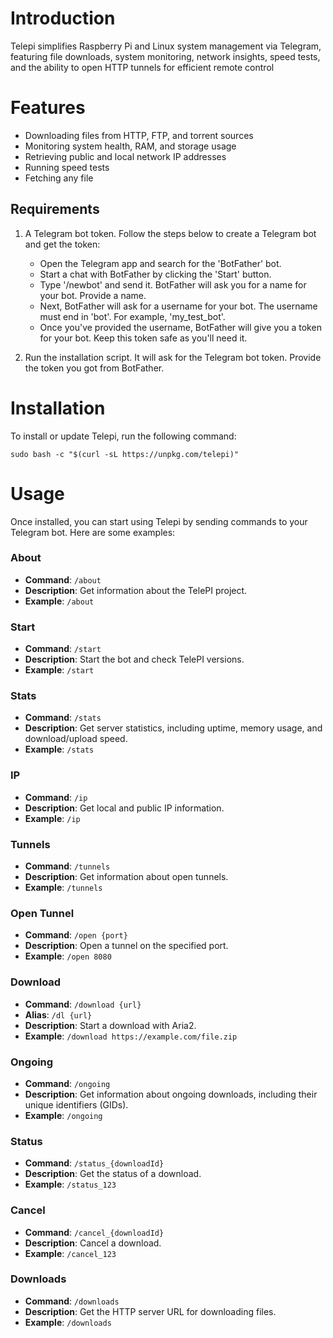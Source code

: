 # Introduction

Telepi simplifies Raspberry Pi and Linux system management via Telegram, featuring file downloads, system monitoring, network insights, speed tests, and the ability to open HTTP tunnels for efficient remote control

# Features
- Downloading files from HTTP, FTP, and torrent sources
- Monitoring system health, RAM, and storage usage
- Retrieving public and local network IP addresses
- Running speed tests
- Fetching any file

## Requirements

1. A Telegram bot token. Follow the steps below to create a Telegram bot and get the token:

   - Open the Telegram app and search for the 'BotFather' bot.
   - Start a chat with BotFather by clicking the 'Start' button.
   - Type '/newbot' and send it. BotFather will ask you for a name for your bot. Provide a name.
   - Next, BotFather will ask for a username for your bot. The username must end in 'bot'. For example, 'my_test_bot'.
   - Once you've provided the username, BotFather will give you a token for your bot. Keep this token safe as you'll need it.

2. Run the installation script. It will ask for the Telegram bot token. Provide the token you got from BotFather.

# Installation

To install or update Telepi, run the following command:

```
sudo bash -c "$(curl -sL https://unpkg.com/telepi)"
```

# Usage

Once installed, you can start using Telepi by sending commands to your Telegram bot. Here are some examples:

### About

- **Command**: `/about`
- **Description**: Get information about the TelePI project.
- **Example**: `/about`

### Start

- **Command**: `/start`
- **Description**: Start the bot and check TelePI versions.
- **Example**: `/start`

### Stats

- **Command**: `/stats`
- **Description**: Get server statistics, including uptime, memory usage, and download/upload speed.
- **Example**: `/stats`

### IP

- **Command**: `/ip`
- **Description**: Get local and public IP information.
- **Example**: `/ip`

### Tunnels

- **Command**: `/tunnels`
- **Description**: Get information about open tunnels.
- **Example**: `/tunnels`

### Open Tunnel

- **Command**: `/open {port}`
- **Description**: Open a tunnel on the specified port.
- **Example**: `/open 8080`

### Download

- **Command**: `/download {url}`
- **Alias**: `/dl {url}`
- **Description**: Start a download with Aria2.
- **Example**: `/download https://example.com/file.zip`

### Ongoing

- **Command**: `/ongoing`
- **Description**: Get information about ongoing downloads, including their unique identifiers (GIDs).
- **Example**: `/ongoing`

### Status

- **Command**: `/status_{downloadId}`
- **Description**: Get the status of a download.
- **Example**: `/status_123`

### Cancel

- **Command**: `/cancel_{downloadId}`
- **Description**: Cancel a download.
- **Example**: `/cancel_123`

### Downloads

- **Command**: `/downloads`
- **Description**: Get the HTTP server URL for downloading files.
- **Example**: `/downloads`
